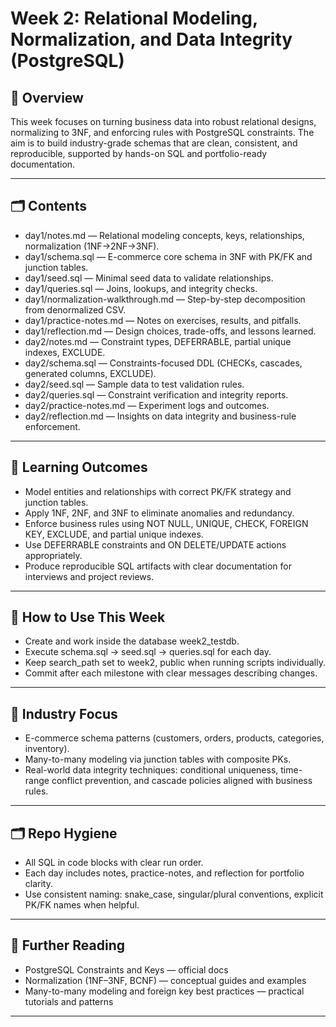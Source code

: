 # Week 2: Relational Modeling, Normalization, and Data Integrity (PostgreSQL)

## 📅 Overview

This week focuses on turning business data into robust relational designs, normalizing to 3NF, and enforcing rules with PostgreSQL constraints. The aim is to build industry-grade schemas that are clean, consistent, and reproducible, supported by hands-on SQL and portfolio-ready documentation.

***

## 🗂️ Contents

- day1/notes.md — Relational modeling concepts, keys, relationships, normalization (1NF→2NF→3NF).
- day1/schema.sql — E-commerce core schema in 3NF with PK/FK and junction tables.
- day1/seed.sql — Minimal seed data to validate relationships.
- day1/queries.sql — Joins, lookups, and integrity checks.
- day1/normalization-walkthrough.md — Step-by-step decomposition from denormalized CSV.
- day1/practice-notes.md — Notes on exercises, results, and pitfalls.
- day1/reflection.md — Design choices, trade-offs, and lessons learned.
- day2/notes.md — Constraint types, DEFERRABLE, partial unique indexes, EXCLUDE.
- day2/schema.sql — Constraints-focused DDL (CHECKs, cascades, generated columns, EXCLUDE).
- day2/seed.sql — Sample data to test validation rules.
- day2/queries.sql — Constraint verification and integrity reports.
- day2/practice-notes.md — Experiment logs and outcomes.
- day2/reflection.md — Insights on data integrity and business-rule enforcement.

***

## 🚩 Learning Outcomes

- Model entities and relationships with correct PK/FK strategy and junction tables.
- Apply 1NF, 2NF, and 3NF to eliminate anomalies and redundancy.
- Enforce business rules using NOT NULL, UNIQUE, CHECK, FOREIGN KEY, EXCLUDE, and partial unique indexes.
- Use DEFERRABLE constraints and ON DELETE/UPDATE actions appropriately.
- Produce reproducible SQL artifacts with clear documentation for interviews and project reviews.

***

## 🧭 How to Use This Week

- Create and work inside the database week2_testdb.
- Execute schema.sql → seed.sql → queries.sql for each day.
- Keep search_path set to week2, public when running scripts individually.
- Commit after each milestone with clear messages describing changes.

***

## 🧩 Industry Focus

- E-commerce schema patterns (customers, orders, products, categories, inventory).
- Many-to-many modeling via junction tables with composite PKs.
- Real-world data integrity techniques: conditional uniqueness, time-range conflict prevention, and cascade policies aligned with business rules.

***

## 🗂️ Repo Hygiene

- All SQL in code blocks with clear run order.
- Each day includes notes, practice-notes, and reflection for portfolio clarity.
- Use consistent naming: snake_case, singular/plural conventions, explicit PK/FK names when helpful.

***

## 🔗 Further Reading

- PostgreSQL Constraints and Keys — official docs
- Normalization (1NF–3NF, BCNF) — conceptual guides and examples
- Many-to-many modeling and foreign key best practices — practical tutorials and patterns

---
